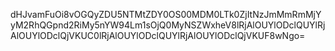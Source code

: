 dHJvamFuOi8vOGQyZDU5NTMtZDY0OS00MDM0LTk0ZjItNzJmMmRmMjYyM2RhQGpnd2RiMy5nYW94Lm1sOjQ0MyNSZWxheV8lRjAlOUYlODclQUYlRjAlOUYlODclQjVKUC0lRjAlOUYlODclQUYlRjAlOUYlODclQjVKUF8wNgo=